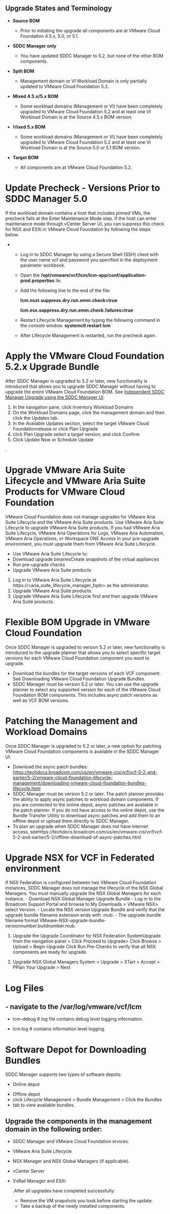 ## Upgrade States and Terminology

* **Source BOM**

  - Prior to initiating the upgrade all components are at VMware Cloud Foundation 4.5.x, 5.0, or 5.1.
* **SDDC Manager only**

  - You have updated SDDC Manager to 5.2, but none of the other BOM components.
* **Split BOM**

  - Management domain or VI Workload Domain is only partially updated to VMware Cloud Foundation 5.2.
* **Mixed 4.5.x/5.x BOM**

  - Some workload domains (Management or VI) have been completely upgraded to VMware Cloud Foundation 5.2 and at least one VI Workload Domain is at the Source 4.5.x BOM version.
* M**ixed 5.x BOM**

  - Some workload domains (Management or VI) have been completely upgraded to VMware Cloud Foundation 5.2 and at least one VI Workload Domain is at the Source 5.0 or 5.1 BOM version.
* **Target BOM**

  - All components are at VMware Cloud Foundation 5.2.


#

# Update Precheck - Versions Prior to SDDC Manager 5.0

If the workload domain contains a host that includes pinned VMs, the precheck fails at the Enter Maintenance Mode step. If the host can enter maintenance mode through vCenter Server UI, you can suppress this check for NSX and ESXi in VMware Cloud Foundation by following the steps below.

* * Log in to SDDC Manager by using a Secure Shell (SSH) client with the user name vcf and password you specified in the deployment parameter workbook.
  * Open the **/opt/vmware/vcf/lcm/lcm-app/conf/application-prod.properties** ile.
  * Add the following line to the end of the file:

    **lcm.nsxt.suppress.dry.run.emm.check=true**

    **lcm.esx.suppress.dry.run.emm.check.failures=true**
  * Restart Lifecycle Management by typing the following command in the console window.
    **systemctl restart lcm**
  * After Lifecycle Management is restarted, run the precheck again.



# Apply the VMware Cloud Foundation  5.2.x Upgrade Bundle


After SDDC Manager  is upgraded to 5.2 or later, new functionality is introduced that allows you to upgrade SDDC Manager  without having to upgrade the entire VMware Cloud Foundation  BOM. See [Independent SDDC Manager Upgrade using the SDDC Manager UI](https://techdocs.broadcom.com/us/en/vmware-cis/vcf/vcf-5-2-and-earlier/5-2/upgrade-sddc-manager-without-upgrading-vcf.html).

1. In the navigation pane, click Inventory Workload Domains
2. On the Workload Domains page, click the management domain and then click the Updates tab.
3. In the Available Updates section, select the target VMware Cloud Foundationrelease or click Plan Upgrade
4. click Plan Upgrade select a target version, and click Confirm
5. Click Update Now or Schedule Update

.

# Upgrade VMware Aria Suite Lifecycle  and VMware Aria Suite  Products for VMware Cloud Foundation

VMware Cloud Foundation does not manage upgrades for VMware Aria Suite Lifecycle and the VMware Aria Suite products. Use VMware Aria Suite Lifecycle to upgrade VMware Aria Suite products.
If you had VMware Aria Suite Lifecycle, VMware Aria Operations for Logs, VMware Aria Automation, VMware Aria Operations, or Workspace ONE Access in your pre-upgrade environment, you must upgrade them from VMware Aria Suite Lifecycle.

- Use VMware Aria Suite Lifecycle to:
- Download upgrade binariesCreate snapshots of the virtual appliances
- Run pre-upgrade checks
- Upgrade VMware Aria Suite products

1. Log in to VMware Aria Suite Lifecycle at https://<aria_suite_lifecycle_manager_fqdn> as the administrator.
2. Upgrade VMware Aria Suite products.
3. Upgrade VMware Aria Suite Lifecycle first and then upgrade VMware Aria Suite products.



# Flexible BOM Upgrade in VMware Cloud Foundation

 Once SDDC Manager is upgraded to version 5.2 or later, new functionality is introduced to the upgrade planner that allows you to select specific target versions for each VMware Cloud Foundation component you want to upgrade.

- Download the bundles for the target versions of each VCF component. See Downloading VMware Cloud Foundation Upgrade Bundles.
- SDDC Manager must be version 5.2 or later.
  You can use the upgrade planner to select any supported version for each of the VMware Cloud Foundation BOM components. This includes async patch versions as well as VCF BOM versions.

# Patching the Management and Workload Domains

Once SDDC Manager is upgraded to 5.2 or later, a new option for patching VMware Cloud Foundation components is available in the SDDC Manager UI.

- Download the async patch bundles: https://techdocs.broadcom.com/us/en/vmware-cis/vcf/vcf-5-2-and-earlier/5-2/vmware-cloud-foundation-lifecycle-management/downloading-vmware-cloud-foundation-bundles-lifecycle.html
- SDDC Manager must be version 5.2 or later.
  The patch planner provides the ability to apply async patches to workload domain components. If you are connected to the online depot, async patches are available in the patch planner. If you do not have access to the online depot, use the Bundle Transfer Utility to download async patches and add them to an offline depot or upload them directly to SDDC Manager.
- To plan an upgrade when SDDC Manager does not have internet access, seehttps://techdocs.broadcom.com/us/en/vmware-cis/vcf/vcf-5-2-and-earlier/5-2/offline-download-of-async-patches.html


# Upgrade NSX  for VCF in Federated environment

If NSX Federation is configured between two VMware Cloud Foundation instances, SDDC Manager does not manage the lifecycle of the NSX Global Managers. You must manually upgrade the NSX Global Managers for each instance.
	- Download NSX Global Manager Upgrade Bundle
	- Log in to the Broadcom Support Portal and browse to My Downloads > VMware NSX> select Version.
	- Locate the NSX version Upgrade Bundle and verify that the upgrade bundle filename extension ends with .mub.
	- The upgrade bundle filename format VMware-NSX-upgrade-bundle-versionnumber.buildnumber.mub.


1. Upgrade the Upgrade Coordinator for NSX Federation
   SystemUpgrade from the navigation panel > Click Proceed to Upgrade> Click Browse > Upload > Begin Upgrade
   Click Run Pre-Checks to verify that all NSX components are ready for upgrade.


2. Upgrade NSX Global Managers
   System > Upgrade  > STart > Accept > PPlan Your Upgrade > Next

# Log Files

## - navigate to the /var/log/vmware/vcf/lcm

- lcm-debug 	# log file contains debug level logging information.

* lcm.log 			# contains information level logging.



# Software Depot for Downloading Bundles

SDDC Manager supports two types of software depots:

- Online depot

* Offline depot
* click Lifecycle Management > Bundle Management > Click the Bundles
* tab to view available bundles.


## Upgrade the components in the management domain in the following order:

* SDDC Manager and VMware Cloud Foundation ervices.
* VMware Aria Suite Lifecycle
* NSX Manager and NSX Global Managers (if applicable).
* vCenter Server
* VxRail Manager and ESXi

  .After all upgrades have completed successfully:

  * Remove the VM snapshots you took before starting the update.
  * Take a backup of the newly installed components.
